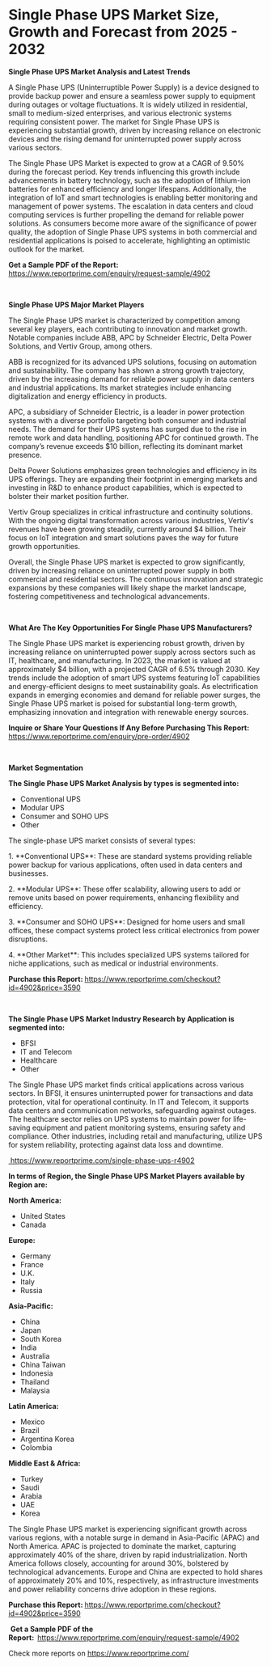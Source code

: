 <p><h1>Single Phase UPS Market Size, Growth and Forecast from 2025 - 2032</h1></p><p><strong>Single Phase UPS Market Analysis and Latest Trends</strong></p>
<p><p>A Single Phase UPS (Uninterruptible Power Supply) is a device designed to provide backup power and ensure a seamless power supply to equipment during outages or voltage fluctuations. It is widely utilized in residential, small to medium-sized enterprises, and various electronic systems requiring consistent power. The market for Single Phase UPS is experiencing substantial growth, driven by increasing reliance on electronic devices and the rising demand for uninterrupted power supply across various sectors.</p><p>The Single Phase UPS Market is expected to grow at a CAGR of 9.50% during the forecast period. Key trends influencing this growth include advancements in battery technology, such as the adoption of lithium-ion batteries for enhanced efficiency and longer lifespans. Additionally, the integration of IoT and smart technologies is enabling better monitoring and management of power systems. The escalation in data centers and cloud computing services is further propelling the demand for reliable power solutions. As consumers become more aware of the significance of power quality, the adoption of Single Phase UPS systems in both commercial and residential applications is poised to accelerate, highlighting an optimistic outlook for the market.</p></p>
<p><strong>Get a Sample PDF of the Report:&nbsp;</strong> <a href="https://www.reportprime.com/enquiry/request-sample/4902?utm_campaign=3535&utm_medium=2&utm_source=Github&utm_content=ia&utm_term=19032025&utm_id=single-phase-ups">https://www.reportprime.com/enquiry/request-sample/4902</a></p>
<p>&nbsp;</p>
<p><strong>Single Phase UPS Major Market Players</strong></p>
<p><p>The Single Phase UPS market is characterized by competition among several key players, each contributing to innovation and market growth. Notable companies include ABB, APC by Schneider Electric, Delta Power Solutions, and Vertiv Group, among others.</p><p>ABB is recognized for its advanced UPS solutions, focusing on automation and sustainability. The company has shown a strong growth trajectory, driven by the increasing demand for reliable power supply in data centers and industrial applications. Its market strategies include enhancing digitalization and energy efficiency in products.</p><p>APC, a subsidiary of Schneider Electric, is a leader in power protection systems with a diverse portfolio targeting both consumer and industrial needs. The demand for their UPS systems has surged due to the rise in remote work and data handling, positioning APC for continued growth. The company’s revenue exceeds $10 billion, reflecting its dominant market presence.</p><p>Delta Power Solutions emphasizes green technologies and efficiency in its UPS offerings. They are expanding their footprint in emerging markets and investing in R&D to enhance product capabilities, which is expected to bolster their market position further.</p><p>Vertiv Group specializes in critical infrastructure and continuity solutions. With the ongoing digital transformation across various industries, Vertiv's revenues have been growing steadily, currently around $4 billion. Their focus on IoT integration and smart solutions paves the way for future growth opportunities.</p><p>Overall, the Single Phase UPS market is expected to grow significantly, driven by increasing reliance on uninterrupted power supply in both commercial and residential sectors. The continuous innovation and strategic expansions by these companies will likely shape the market landscape, fostering competitiveness and technological advancements.</p></p>
<p>&nbsp;</p>
<p><strong>What Are The Key Opportunities For Single Phase UPS Manufacturers?</strong></p>
<p><p>The Single Phase UPS market is experiencing robust growth, driven by increasing reliance on uninterrupted power supply across sectors such as IT, healthcare, and manufacturing. In 2023, the market is valued at approximately $4 billion, with a projected CAGR of 6.5% through 2030. Key trends include the adoption of smart UPS systems featuring IoT capabilities and energy-efficient designs to meet sustainability goals. As electrification expands in emerging economies and demand for reliable power surges, the Single Phase UPS market is poised for substantial long-term growth, emphasizing innovation and integration with renewable energy sources.</p></p>
<p><strong>Inquire or Share Your Questions If Any Before Purchasing This Report:</strong> <a href="https://www.reportprime.com/enquiry/pre-order/4902?utm_campaign=3535&utm_medium=2&utm_source=Github&utm_content=ia&utm_term=19032025&utm_id=single-phase-ups">https://www.reportprime.com/enquiry/pre-order/4902</a></p>
<p>&nbsp;</p>
<p><strong>Market Segmentation</strong></p>
<p><strong>The Single Phase UPS Market Analysis by types is segmented into:</strong></p>
<p><ul><li>Conventional UPS</li><li>Modular UPS</li><li>Consumer and SOHO UPS</li><li>Other</li></ul></p>
<p><p>The single-phase UPS market consists of several types: </p><p>1. **Conventional UPS**: These are standard systems providing reliable power backup for various applications, often used in data centers and businesses. </p><p>2. **Modular UPS**: These offer scalability, allowing users to add or remove units based on power requirements, enhancing flexibility and efficiency.</p><p>3. **Consumer and SOHO UPS**: Designed for home users and small offices, these compact systems protect less critical electronics from power disruptions.</p><p>4. **Other Market**: This includes specialized UPS systems tailored for niche applications, such as medical or industrial environments.</p></p>
<p><strong>Purchase this Report:&nbsp;</strong><a href="https://www.reportprime.com/checkout?id=4902&price=3590&utm_campaign=3535&utm_medium=2&utm_source=Github&utm_content=ia&utm_term=19032025&utm_id=single-phase-ups">https://www.reportprime.com/checkout?id=4902&price=3590</a></p>
<p>&nbsp;</p>
<p><strong>The Single Phase UPS Market Industry Research by Application is segmented into:</strong></p>
<p><ul><li>BFSI</li><li>IT and Telecom</li><li>Healthcare</li><li>Other</li></ul></p>
<p><p>The Single Phase UPS market finds critical applications across various sectors. In BFSI, it ensures uninterrupted power for transactions and data protection, vital for operational continuity. In IT and Telecom, it supports data centers and communication networks, safeguarding against outages. The healthcare sector relies on UPS systems to maintain power for life-saving equipment and patient monitoring systems, ensuring safety and compliance. Other industries, including retail and manufacturing, utilize UPS for system reliability, protecting against data loss and downtime.</p></p>
<p><a href="https://www.reportprime.com/single-phase-ups-r4902?utm_campaign=3535&utm_medium=2&utm_source=Github&utm_content=ia&utm_term=19032025&utm_id=single-phase-ups">&nbsp;https://www.reportprime.com/single-phase-ups-r4902</a></p>
<p><strong>In terms of Region, the Single Phase UPS Market Players available by Region are:</strong></p>
<p>
    <p> <strong> North America: </strong>
        <ul>
            <li>United States</li>
            <li>Canada</li>
        </ul>
        </p> 
    <p> <strong> Europe: </strong>
        <ul>
            <li>Germany</li>
            <li>France</li>
            <li>U.K.</li>
            <li>Italy</li>
            <li>Russia</li>
        </ul>
        </p> 
    <p> <strong> Asia-Pacific: </strong>
        <ul>
            <li>China</li>
            <li>Japan</li>
            <li>South Korea</li>
            <li>India</li>
            <li>Australia</li>
            <li>China Taiwan</li>
            <li>Indonesia</li>
            <li>Thailand</li>
            <li>Malaysia</li>
        </ul>
        </p> 
    <p> <strong> Latin America: </strong>
        <ul>
            <li>Mexico</li>
            <li>Brazil</li>
            <li>Argentina Korea</li>
            <li>Colombia</li>
        </ul>
        </p> 
    <p> <strong> Middle East & Africa: </strong>
        <ul>
            <li>Turkey</li>
            <li>Saudi</li>
            <li>Arabia</li>
            <li>UAE</li>
            <li>Korea</li>
        </ul>
    </p>
    </p>
<p><p>The Single Phase UPS market is experiencing significant growth across various regions, with a notable surge in demand in Asia-Pacific (APAC) and North America. APAC is projected to dominate the market, capturing approximately 40% of the share, driven by rapid industrialization. North America follows closely, accounting for around 30%, bolstered by technological advancements. Europe and China are expected to hold shares of approximately 20% and 10%, respectively, as infrastructure investments and power reliability concerns drive adoption in these regions.</p></p>
<p><strong>Purchase this Report: </strong><a href="https://www.reportprime.com/checkout?id=4902&price=3590&utm_campaign=3535&utm_medium=2&utm_source=Github&utm_content=ia&utm_term=19032025&utm_id=single-phase-ups">https://www.reportprime.com/checkout?id=4902&price=3590</a></p>
<p>&nbsp;<strong>Get a Sample PDF of the Report:&nbsp;&nbsp;</strong><a href="https://www.reportprime.com/enquiry/request-sample/4902?utm_campaign=3535&utm_medium=2&utm_source=Github&utm_content=ia&utm_term=19032025&utm_id=single-phase-ups">https://www.reportprime.com/enquiry/request-sample/4902</a></p>
<p><strong></strong></p>
<p>Check more reports on <a href="https://www.reportprime.com/?utm_campaign=3535&utm_medium=2&utm_source=Github&utm_content=ia&utm_term=19032025&utm_id=single-phase-ups">https://www.reportprime.com/</a></p>